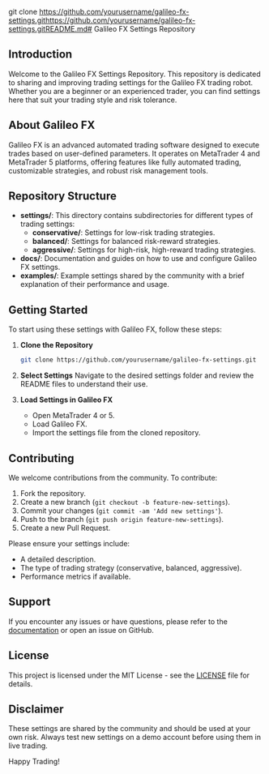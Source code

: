 git clone https://github.com/yourusername/galileo-fx-settings.githttps://github.com/yourusername/galileo-fx-settings.gitREADME.md# Galileo FX Settings Repository

## Introduction
Welcome to the Galileo FX Settings Repository. This repository is dedicated to sharing and improving trading settings for the Galileo FX trading robot. Whether you are a beginner or an experienced trader, you can find settings here that suit your trading style and risk tolerance.

## About Galileo FX
Galileo FX is an advanced automated trading software designed to execute trades based on user-defined parameters. It operates on MetaTrader 4 and MetaTrader 5 platforms, offering features like fully automated trading, customizable strategies, and robust risk management tools.

## Repository Structure
- **settings/**: This directory contains subdirectories for different types of trading settings:
  - **conservative/**: Settings for low-risk trading strategies.
  - **balanced/**: Settings for balanced risk-reward strategies.
  - **aggressive/**: Settings for high-risk, high-reward trading strategies.
- **docs/**: Documentation and guides on how to use and configure Galileo FX settings.
- **examples/**: Example settings shared by the community with a brief explanation of their performance and usage.

## Getting Started
To start using these settings with Galileo FX, follow these steps:

1. **Clone the Repository**
    ```sh
    git clone https://github.com/yourusername/galileo-fx-settings.git
    ```

2. **Select Settings**
    Navigate to the desired settings folder and review the README files to understand their use.

3. **Load Settings in Galileo FX**
    - Open MetaTrader 4 or 5.
    - Load Galileo FX.
    - Import the settings file from the cloned repository.

## Contributing
We welcome contributions from the community. To contribute:

1. Fork the repository.
2. Create a new branch (`git checkout -b feature-new-settings`).
3. Commit your changes (`git commit -am 'Add new settings'`).
4. Push to the branch (`git push origin feature-new-settings`).
5. Create a new Pull Request.

Please ensure your settings include:
- A detailed description.
- The type of trading strategy (conservative, balanced, aggressive).
- Performance metrics if available.

## Support
If you encounter any issues or have questions, please refer to the [documentation](docs/) or open an issue on GitHub.

## License
This project is licensed under the MIT License - see the [LICENSE](LICENSE) file for details.

## Disclaimer
These settings are shared by the community and should be used at your own risk. Always test new settings on a demo account before using them in live trading.

Happy Trading!
